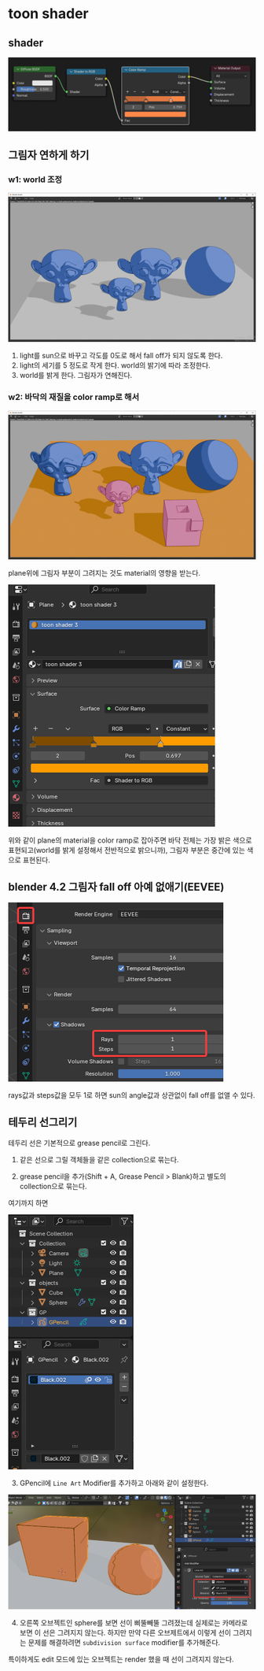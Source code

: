 # toon shader

## shader

![](img/20250424001838.png)

## 그림자 연하게 하기 

### w1: world 조정
![](img/20250423232946.png)


1. light를 sun으로 바꾸고 각도를 0도로 해서 fall off가 되지 않도록 한다.
2. light의 세기를 5 정도로 작게 한다. world의 밝기에 따라 조정한다. 
3. world를 밝게 한다. 그림자가 연해진다.


### w2: 바닥의 재질을 color ramp로 해서

![](img/20250423234214.png)

plane위에 그림자 부분이 그려지는 것도 material의 영향을 받는다. 

![](img/20250423234344.png)

위와 같이 plane의 material을 color ramp로 잡아주면 바닥 전체는 가장 밝은 색으로 표현되고(world를 밝게 설정해서 전반적으로 밝으니까), 그림자 부분은 중간에 있는 색으로 표현된다.



## blender 4.2 그림자 fall off 아예 없애기(EEVEE)

![](img/20250424000943.png)

rays값과 steps값을 모두 1로 하면 sun의 angle값과 상관없이 fall off를 없앨 수 있다.




## 테두리 선그리기

테두리 선은 기본적으로 grease pencil로 그린다.

1. 같은 선으로 그릴 객체들을 같은 collection으로 묶는다.

2. grease pencil을 추가(Shift + A, Grease Pencil > Blank)하고 별도의 collection으로 묶는다.

여기까지 하면

![](img/20250424003029.png)

3. GPencil에 `Line Art` Modifier를 추가하고 아래와 같이 설정한다.

![](img/20250424003519.png)

4. 오른쪽 오브젝트인 sphere를 보면 선이 삐뚤빼뚤 그려졌는데 실제로는 카메라로 보면 이 선은 그려지지 않는다. 하지만 만약 다른 오브제트에서 이렇게 선이 그려지는 문제를 해결하려면 `subdivision surface` modifier를 추가해준다.


특이하게도 edit 모드에 있는 오브젝트는 render 했을 때 선이 그려지지 않는다.
